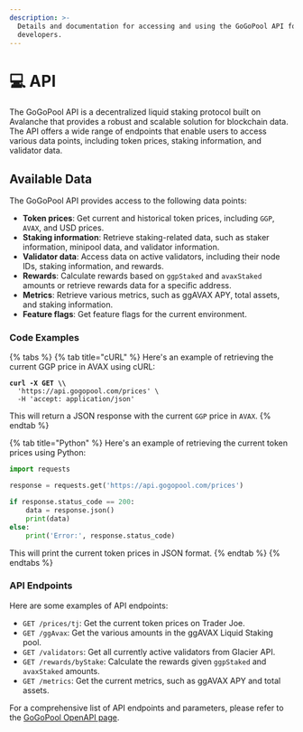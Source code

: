 ```yaml
---
description: >-
  Details and documentation for accessing and using the GoGoPool API for
  developers.
---
```


# 💻 API

The GoGoPool API is a decentralized liquid staking protocol built on Avalanche that provides a robust and scalable solution for blockchain data. The API offers a wide range of endpoints that enable users to access various data points, including token prices, staking information, and validator data.

## Available Data

The GoGoPool API provides access to the following data points:

* **Token prices**: Get current and historical token prices, including `GGP`, `AVAX`, and USD prices.
* **Staking information**: Retrieve staking-related data, such as staker information, minipool data, and validator information.
* **Validator data**: Access data on active validators, including their node IDs, staking information, and rewards.
* **Rewards**: Calculate rewards based on `ggpStaked` and `avaxStaked` amounts or retrieve rewards data for a specific address.
* **Metrics**: Retrieve various metrics, such as ggAVAX APY, total assets, and staking information.
* **Feature flags**: Get feature flags for the current environment.

### Code Examples

{% tabs %}
{% tab title="cURL" %}
Here's an example of retrieving the current GGP price in AVAX using cURL:

<pre class="language-json"><code class="lang-json"><strong>curl -X GET \\
</strong>  'https://api.gogopool.com/prices' \
  -H 'accept: application/json'
</code></pre>

This will return a JSON response with the current `GGP` price in `AVAX`.
{% endtab %}

{% tab title="Python" %}
Here's an example of retrieving the current token prices using Python:

```python
import requests

response = requests.get('https://api.gogopool.com/prices')

if response.status_code == 200:
    data = response.json()
    print(data)
else:
    print('Error:', response.status_code)
```

This will print the current token prices in JSON format.
{% endtab %}
{% endtabs %}

### API Endpoints

Here are some examples of API endpoints:

* `GET /prices/tj`: Get the current token prices on Trader Joe.
* `GET /ggAvax`: Get the various amounts in the ggAVAX Liquid Staking pool.
* `GET /validators`: Get all currently active validators from Glacier API.
* `GET /rewards/byStake`: Calculate the rewards given `ggpStaked` and `avaxStaked` amounts.
* `GET /metrics`: Get the current metrics, such as ggAVAX APY and total assets.

For a comprehensive list of API endpoints and parameters, please refer to the [GoGoPool OpenAPI page](https://api.gogopool.com).
